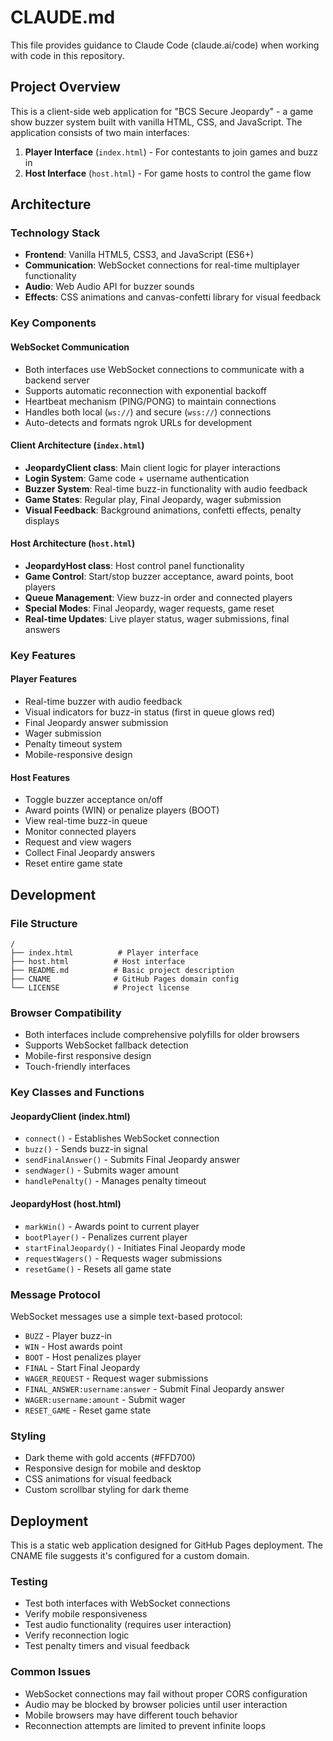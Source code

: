 # CLAUDE.md

This file provides guidance to Claude Code (claude.ai/code) when working with code in this repository.

## Project Overview

This is a client-side web application for "BCS Secure Jeopardy" - a game show buzzer system built with vanilla HTML, CSS, and JavaScript. The application consists of two main interfaces:

1. **Player Interface** (`index.html`) - For contestants to join games and buzz in
2. **Host Interface** (`host.html`) - For game hosts to control the game flow

## Architecture

### Technology Stack
- **Frontend**: Vanilla HTML5, CSS3, and JavaScript (ES6+)
- **Communication**: WebSocket connections for real-time multiplayer functionality
- **Audio**: Web Audio API for buzzer sounds
- **Effects**: CSS animations and canvas-confetti library for visual feedback

### Key Components

#### WebSocket Communication
- Both interfaces use WebSocket connections to communicate with a backend server
- Supports automatic reconnection with exponential backoff
- Heartbeat mechanism (PING/PONG) to maintain connections
- Handles both local (`ws://`) and secure (`wss://`) connections
- Auto-detects and formats ngrok URLs for development

#### Client Architecture (`index.html`)
- **JeopardyClient class**: Main client logic for player interactions
- **Login System**: Game code + username authentication
- **Buzzer System**: Real-time buzz-in functionality with audio feedback
- **Game States**: Regular play, Final Jeopardy, wager submission
- **Visual Feedback**: Background animations, confetti effects, penalty displays

#### Host Architecture (`host.html`)
- **JeopardyHost class**: Host control panel functionality
- **Game Control**: Start/stop buzzer acceptance, award points, boot players
- **Queue Management**: View buzz-in order and connected players
- **Special Modes**: Final Jeopardy, wager requests, game reset
- **Real-time Updates**: Live player status, wager submissions, final answers

### Key Features

#### Player Features
- Real-time buzzer with audio feedback
- Visual indicators for buzz-in status (first in queue glows red)
- Final Jeopardy answer submission
- Wager submission
- Penalty timeout system
- Mobile-responsive design

#### Host Features
- Toggle buzzer acceptance on/off
- Award points (WIN) or penalize players (BOOT)
- View real-time buzz-in queue
- Monitor connected players
- Request and view wagers
- Collect Final Jeopardy answers
- Reset entire game state

## Development

### File Structure
```
/
├── index.html          # Player interface
├── host.html          # Host interface  
├── README.md          # Basic project description
├── CNAME              # GitHub Pages domain config
└── LICENSE            # Project license
```

### Browser Compatibility
- Both interfaces include comprehensive polyfills for older browsers
- Supports WebSocket fallback detection
- Mobile-first responsive design
- Touch-friendly interfaces

### Key Classes and Functions

#### JeopardyClient (index.html)
- `connect()` - Establishes WebSocket connection
- `buzz()` - Sends buzz-in signal
- `sendFinalAnswer()` - Submits Final Jeopardy answer
- `sendWager()` - Submits wager amount
- `handlePenalty()` - Manages penalty timeout

#### JeopardyHost (host.html)
- `markWin()` - Awards point to current player
- `bootPlayer()` - Penalizes current player
- `startFinalJeopardy()` - Initiates Final Jeopardy mode
- `requestWagers()` - Requests wager submissions
- `resetGame()` - Resets all game state

### Message Protocol
WebSocket messages use a simple text-based protocol:
- `BUZZ` - Player buzz-in
- `WIN` - Host awards point
- `BOOT` - Host penalizes player
- `FINAL` - Start Final Jeopardy
- `WAGER_REQUEST` - Request wager submissions
- `FINAL_ANSWER:username:answer` - Submit Final Jeopardy answer
- `WAGER:username:amount` - Submit wager
- `RESET_GAME` - Reset game state

### Styling
- Dark theme with gold accents (#FFD700)
- Responsive design for mobile and desktop
- CSS animations for visual feedback
- Custom scrollbar styling for dark theme

## Deployment

This is a static web application designed for GitHub Pages deployment. The CNAME file suggests it's configured for a custom domain.

### Testing
- Test both interfaces with WebSocket connections
- Verify mobile responsiveness
- Test audio functionality (requires user interaction)
- Verify reconnection logic
- Test penalty timers and visual feedback

### Common Issues
- WebSocket connections may fail without proper CORS configuration
- Audio may be blocked by browser policies until user interaction
- Mobile browsers may have different touch behavior
- Reconnection attempts are limited to prevent infinite loops
